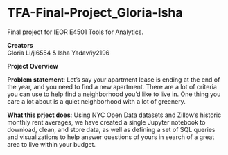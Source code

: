 # TFA-Final-Project_Gloria-Isha <br>
Final project for IEOR E4501 Tools for Analytics. <br>

**Creators** <br>
Gloria Li/jl6554 & Isha Yadav/iy2196 <br>

**Project Overview** <br>

**Problem statement**: Let’s say your apartment lease is ending at the end of the year, and you need to find a new apartment. There are a lot of criteria you can use to help find a neighborhood you’d like to live in. One thing you care a lot about is a quiet neighborhood with a lot of greenery.<br>

**What this prject does**: Using NYC Open Data datasets and Zillow’s historic monthly rent averages, we have created a single Jupyter notebook to download, clean, and store data, as well as defining a set of SQL queries and visualizations to help answer questions of yours in search of a great area to live within your budget.<br>
